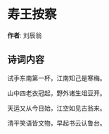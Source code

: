# 寿王按察

**作者**: 刘辰翁

## 诗词内容

试手东南第一杯，江南知己是寒梅。

山中四老衣冠起，野外诸生俎豆开。

天运又从今日始，江空如见古翁来。

清平笑语皆文物，早起书云认鲁台。

